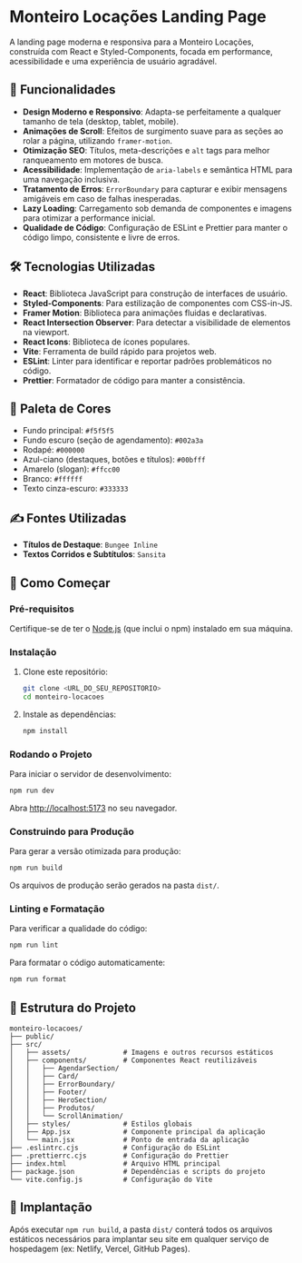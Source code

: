 # Monteiro Locações Landing Page

A landing page moderna e responsiva para a Monteiro Locações, construída com React e Styled-Components, focada em performance, acessibilidade e uma experiência de usuário agradável.

## 🚀 Funcionalidades

- **Design Moderno e Responsivo**: Adapta-se perfeitamente a qualquer tamanho de tela (desktop, tablet, mobile).
- **Animações de Scroll**: Efeitos de surgimento suave para as seções ao rolar a página, utilizando `framer-motion`.
- **Otimização SEO**: Títulos, meta-descrições e `alt` tags para melhor ranqueamento em motores de busca.
- **Acessibilidade**: Implementação de `aria-labels` e semântica HTML para uma navegação inclusiva.
- **Tratamento de Erros**: `ErrorBoundary` para capturar e exibir mensagens amigáveis em caso de falhas inesperadas.
- **Lazy Loading**: Carregamento sob demanda de componentes e imagens para otimizar a performance inicial.
- **Qualidade de Código**: Configuração de ESLint e Prettier para manter o código limpo, consistente e livre de erros.

## 🛠️ Tecnologias Utilizadas

- **React**: Biblioteca JavaScript para construção de interfaces de usuário.
- **Styled-Components**: Para estilização de componentes com CSS-in-JS.
- **Framer Motion**: Biblioteca para animações fluidas e declarativas.
- **React Intersection Observer**: Para detectar a visibilidade de elementos na viewport.
- **React Icons**: Biblioteca de ícones populares.
- **Vite**: Ferramenta de build rápido para projetos web.
- **ESLint**: Linter para identificar e reportar padrões problemáticos no código.
- **Prettier**: Formatador de código para manter a consistência.

## 🎨 Paleta de Cores

- Fundo principal: `#f5f5f5`
- Fundo escuro (seção de agendamento): `#002a3a`
- Rodapé: `#000000`
- Azul-ciano (destaques, botões e títulos): `#00bfff`
- Amarelo (slogan): `#ffcc00`
- Branco: `#ffffff`
- Texto cinza-escuro: `#333333`

## ✍️ Fontes Utilizadas

- **Títulos de Destaque**: `Bungee Inline`
- **Textos Corridos e Subtítulos**: `Sansita`

## 🚀 Como Começar

### Pré-requisitos

Certifique-se de ter o [Node.js](https://nodejs.org/en/) (que inclui o npm) instalado em sua máquina.

### Instalação

1.  Clone este repositório:
    ```bash
    git clone <URL_DO_SEU_REPOSITORIO>
    cd monteiro-locacoes
    ```
2.  Instale as dependências:
    ```bash
    npm install
    ```

### Rodando o Projeto

Para iniciar o servidor de desenvolvimento:

```bash
npm run dev
```

Abra [http://localhost:5173](http://localhost:5173) no seu navegador.

### Construindo para Produção

Para gerar a versão otimizada para produção:

```bash
npm run build
```

Os arquivos de produção serão gerados na pasta `dist/`.

### Linting e Formatação

Para verificar a qualidade do código:

```bash
npm run lint
```

Para formatar o código automaticamente:

```bash
npm run format
```

## 📂 Estrutura do Projeto

```
monteiro-locacoes/
├── public/
├── src/
│   ├── assets/             # Imagens e outros recursos estáticos
│   ├── components/         # Componentes React reutilizáveis
│   │   ├── AgendarSection/
│   │   ├── Card/
│   │   ├── ErrorBoundary/
│   │   ├── Footer/
│   │   ├── HeroSection/
│   │   ├── Produtos/
│   │   └── ScrollAnimation/
│   ├── styles/             # Estilos globais
│   ├── App.jsx             # Componente principal da aplicação
│   └── main.jsx            # Ponto de entrada da aplicação
├── .eslintrc.cjs           # Configuração do ESLint
├── .prettierrc.cjs         # Configuração do Prettier
├── index.html              # Arquivo HTML principal
├── package.json            # Dependências e scripts do projeto
└── vite.config.js          # Configuração do Vite
```

## 🚀 Implantação

Após executar `npm run build`, a pasta `dist/` conterá todos os arquivos estáticos necessários para implantar seu site em qualquer serviço de hospedagem (ex: Netlify, Vercel, GitHub Pages).